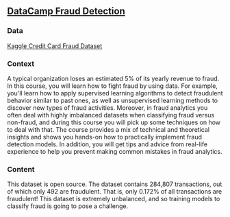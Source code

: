 ## [DataCamp Fraud Detection](https://app.datacamp.com/learn/courses/fraud-detection-in-python)

### Data 
[Kaggle Credit Card Fraud Dataset](https://www.kaggle.com/datasets/mlg-ulb/creditcardfraud)


### Context
A typical organization loses an estimated 5% of its yearly revenue to fraud. In this course, you will learn how to fight fraud by using data. For example, you'll learn how to apply supervised learning algorithms to detect fraudulent behavior similar to past ones, as well as unsupervised learning methods to discover new types of fraud activities. Moreover, in fraud analytics you often deal with highly imbalanced datasets when classifying fraud versus non-fraud, and during this course you will pick up some techniques on how to deal with that. The course provides a mix of technical and theoretical insights and shows you hands-on how to practically implement fraud detection models. In addition, you will get tips and advice from real-life experience to help you prevent making common mistakes in fraud analytics.

### Content
This dataset is open source. The dataset contains 284,807 transactions, out of which only 492 are fraudulent. That is, only 0.172% of all transactions are fraudulent! This dataset is extremely unbalanced, and so training models to classify fraud is going to pose a challenge.


